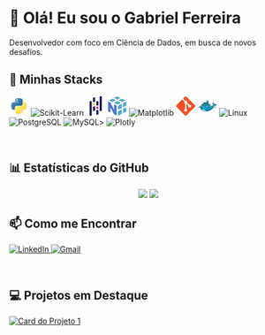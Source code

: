 # 👋 Olá! Eu sou o Gabriel Ferreira

Desenvolvedor com foco em Ciência de Dados, em busca de novos desafios.
<br>

## 🚀 Minhas Stacks

<p align="left">
  <img src="https://raw.githubusercontent.com/devicons/devicon/master/icons/python/python-original.svg" alt="Python" width="35" height="35"/>
  <img src="https://cdn.jsdelivr.net/gh/devicons/devicon@latest/icons/scikitlearn/scikitlearn-original.svg" alt="Scikit-Learn" width="35" height="35"//>
  <img src="https://raw.githubusercontent.com/devicons/devicon/master/icons/pandas/pandas-original.svg" alt="Pandas" width="35" height="35"/>
  <img src="https://raw.githubusercontent.com/devicons/devicon/master/icons/numpy/numpy-original.svg" alt="Numpy" width="35" height="35"/>
  <img src="https://cdn.jsdelivr.net/gh/devicons/devicon@latest/icons/matplotlib/matplotlib-original.svg" alt="Matplotlib" width="35" height="35"/>   
  <img src="https://raw.githubusercontent.com/devicons/devicon/master/icons/git/git-original.svg" alt="Git" width="35" height="35"/>
  <img src="https://raw.githubusercontent.com/devicons/devicon/master/icons/docker/docker-original.svg" alt="Docker" width="35" height="35"/>
  <img src="https://cdn.jsdelivr.net/gh/devicons/devicon@latest/icons/linux/linux-original.svg" alt="Linux" width="35" height="35"/>
  <img src="https://cdn.jsdelivr.net/gh/devicons/devicon@latest/icons/postgresql/postgresql-original.svg" alt="PostgreSQL" width="35" height="35"/>
  <img src="https://cdn.jsdelivr.net/gh/devicons/devicon@latest/icons/mysql/mysql-original.svg" alt="MySQL" width="35" height="35"/>>
  <img src="https://cdn.jsdelivr.net/gh/devicons/devicon@latest/icons/plotly/plotly-original.svg" alt="Plotly" width="35" height="35"/>
          
</p>

<br>

## 📊 Estatísticas do GitHub

<p align='Center'>
  <img height="180em" src="https://github-readme-stats.vercel.app/api?username=gabrielctfrr&show_icons=true&theme=tokyonight&include_all_commits=true&count_private=true"/>
  <img height="180em" src="https://github-readme-stats.vercel.app/api/top-langs/?username=gabrielctfrr&layout=compact&langs_count=7&theme=tokyonight"/>
</p>



## 📫 Como me Encontrar

<p align="left">
<a href="https://www.linkedin.com/in/gabriel-ferreira-9782a51bb/" target="_blank">
  <img src="https://img.shields.io/badge/LinkedIn-0077B5?style=for-the-badge&logo=linkedin&logoColor=white" alt="LinkedIn"/>
</a>
<a href="mailto:gabrielctferreira@gmail.com" target="_blank">
  <img src="https://img.shields.io/badge/Gmail-D14836?style=for-the-badge&logo=gmail&logoColor=white" alt="Gmail"/>
</a>
</p>

<br>

## 💻 Projetos em Destaque

[![Card do Projeto 1](https://github-readme-stats.vercel.app/api/pin/?username=gabrielctfrr&repo=Projeto_de_Previs-o_de_Churn&theme=tokyonight)](https://github.com/gabrielctfrr/Projeto_de_Previs-o_de_Churn)
